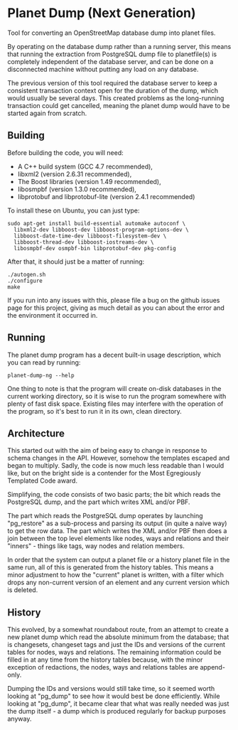 Planet Dump (Next Generation)
=============================

Tool for converting an OpenStreetMap database dump into planet files.

By operating on the database dump rather than a running server, this means that
running the extraction from PostgreSQL dump file to planetfile(s) is completely
independent of the database server, and can be done on a disconnected machine
without putting any load on any database.

The previous version of this tool required the database server to keep a
consistent transaction context open for the duration of the dump, which would
usually be several days. This created problems as the long-running transaction
could get cancelled, meaning the planet dump would have to be started again
from scratch.

Building
--------

Before building the code, you will need:

* A C++ build system (GCC 4.7 recommended),
* libxml2 (version 2.6.31 recommended),
* The Boost libraries (version 1.49 recommended),
* libosmpbf (version 1.3.0 recommended),
* libprotobuf and libprotobuf-lite (version 2.4.1 recommended)

To install these on Ubuntu, you can just type:

    sudo apt-get install build-essential automake autoconf \
      libxml2-dev libboost-dev libboost-program-options-dev \
      libboost-date-time-dev libboost-filesystem-dev \
      libboost-thread-dev libboost-iostreams-dev \
      libosmpbf-dev osmpbf-bin libprotobuf-dev pkg-config

After that, it should just be a matter of running:

    ./autogen.sh
    ./configure
    make

If you run into any issues with this, please file a bug on the github
issues page for this project, giving as much detail as you can about
the error and the environment it occurred in.

Running
-------

The planet dump program has a decent built-in usage description, which
you can read by running:

    planet-dump-ng --help

One thing to note is that the program will create on-disk databases in
the current working directory, so it is wise to run the program
somewhere with plenty of fast disk space. Existing files may interfere
with the operation of the program, so it's best to run it in its own,
clean directory.

Architecture
------------

This started out with the aim of being easy to change in response to
schema changes in the API. However, somehow the templates escaped and
began to multiply. Sadly, the code is now much less readable than I
would like, but on the bright side is a contender for the Most
Egregiously Templated Code award.

Simplifying, the code consists of two basic parts; the bit which reads
the PostgreSQL dump, and the part which writes XML and/or PBF.

The part which reads the PostgreSQL dump operates by launching
"pg_restore" as a sub-process and parsing its output (in quite a naive
way) to get the row data. The part which writes the XML and/or PBF then
does a join between the top level elements like nodes, ways and
relations and their "inners" - things like tags, way nodes and relation
members.

In order that the system can output a planet file or a history planet
file in the same run, all of this is generated from the history
tables. This means a minor adjustment to how the "current" planet is
written, with a filter which drops any non-current version of an
element and any current version which is deleted.

History
-------

This evolved, by a somewhat roundabout route, from an attempt to
create a new planet dump which read the absolute minimum from the
database; that is changesets, changeset tags and just the IDs and
versions of the current tables for nodes, ways and relations. The
remaining information could be filled in at any time from the history
tables because, with the minor exception of redactions, the nodes,
ways and relations tables are append-only.

Dumping the IDs and versions would still take time, so it seemed worth
looking at "pg_dump" to see how it would best be done
efficiently. While looking at "pg_dump", it became clear that what was
really needed was just the dump itself - a dump which is produced
regularly for backup purposes anyway.

